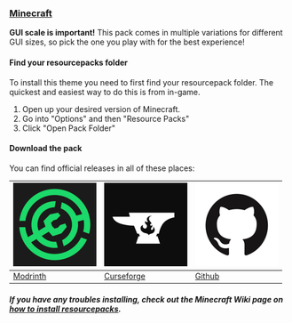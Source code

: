 ### [Minecraft](https://minecraft.net)

**GUI scale is important!** This pack comes in multiple variations for different GUI sizes, so pick the one you play with for the best experience!

#### Find your resourcepacks folder

To install this theme you need to first find your resourcepack folder. The quickest and easiest way to do this is from in-game.

1. Open up your desired version of Minecraft.
2. Go into "Options" and then "Resource Packs"
3. Click "Open Pack Folder"

#### Download the pack

You can find official releases in all of these places:

| [![Modrinth](./images/modrinth.png)](https://modrinth.com/resourcepack/dracula-theme) | [![Curseforge](./images/curseforge.png)](https://www.curseforge.com/minecraft/texture-packs/dracula-theme) | [![Github](./images/github.png)](https://github.com/dracula/minecraft/releases) |
| --- | --- | --- |
| [Modrinth](https://modrinth.com/resourcepack/dracula-theme) | [Curseforge](https://www.curseforge.com/minecraft/texture-packs/dracula-theme) | [Github](https://github.com/dracula/minecraft/releases) |

##### If you have any troubles installing, check out the Minecraft Wiki page on [how to install resourcepacks](https://minecraft.fandom.com/wiki/Tutorials/Loading_a_resource_pack).

